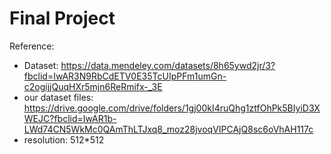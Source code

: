 # Final Project


Reference:
  * Dataset: https://data.mendeley.com/datasets/8h65ywd2jr/3?fbclid=IwAR3N9RbCdETV0E35TcUIpPFm1umGn-c2ogijjQuqHXr5mjn6ReRmifx-_3E
  * our dataset files: https://drive.google.com/drive/folders/1gj00kI4ruQhg1ztfOhPk5BIyiD3XWEJC?fbclid=IwAR1b-LWd74CN5WkMc0QAmThLTJxq8_moz28jvoqVIPCAjQ8sc6oVhAH117c
  * resolution: 512\*512

